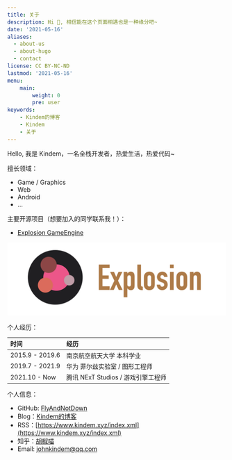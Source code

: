 ```yaml
---
title: 关于
description: Hi 🤣, 相信能在这个页面相遇也是一种缘分吧~
date: '2021-05-16'
aliases:
  - about-us
  - about-hugo
  - contact
license: CC BY-NC-ND
lastmod: '2021-05-16'
menu:
    main: 
        weight: 0
        pre: user
keywords:
    - Kindem的博客
    - Kindem
    - 关于
---
```


Hello, 我是 Kindem，一名全栈开发者，热爱生活，热爱代码~

擅长领域：

* Game / Graphics
* Web
* Android
* ...

主要开源项目（想要加入的同学联系我！）：

* [Explosion GameEngine](https://github.com/ExplosionEngine/Explosion)

![Explosion](/explosion.png)

个人经历：

| 时间 | 经历 |
| :- | :- |
| 2015.9 - 2019.6 | 南京航空航天大学 本科学业 |
| 2019.7 - 2021.9 | 华为 菲尔兹实验室 / 图形工程师 |
| 2021.10 - Now | 腾讯 NExT Studios / 游戏引擎工程师 |

个人信息：

* GitHub: [FlyAndNotDown](https://github.com/FlyAndNotDown)
* Blog：[Kindem的博客](https://www.kindem.xyz/)
* RSS：[https://www.kindem.xyz/index.xml](https://www.kindem.xyz/index.xml)
* 知乎：[胡椒喵](https://www.zhihu.com/people/kindem)
* Email: [johnkindem@qq.com](mailto:johnkindem@qq.com)
